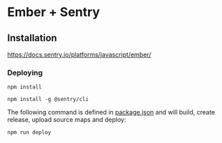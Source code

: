 # Ember + Sentry

## Installation

https://docs.sentry.io/platforms/javascript/ember/

### Deploying

`npm install`

`npm install -g @sentry/cli`

The following command is defined in [package.json](https://github.com/sentry-demos/ember/blob/master/package.json#L19) and will build, create release, upload source maps and deploy:

`npm run deploy`
